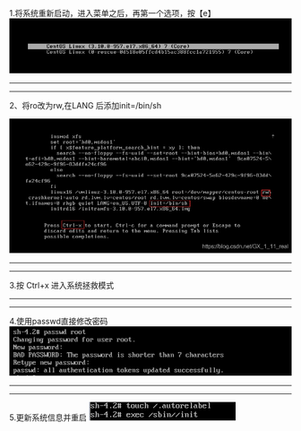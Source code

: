 1.将系统重新启动，进入菜单之后，再第一个选项，按【e】
![在这里插入图片描述](assets/3.Centos7root密码忘了找回/20191031201550518.png)

------

------

2、将ro改为rw,在LANG 后添加init=/bin/sh

![在这里插入图片描述](assets/3.Centos7root密码忘了找回/watermark,type_ZmFuZ3poZW5naGVpdGk,shadow_10,text_aHR0cHM6Ly9ibG9nLmNzZG4ubmV0L0dYXzFfMTFfcmVhbA==,size_16,color_FFFFFF,t_70.png)

------

------

3.按 Ctrl+x 进入系统拯救模式

------

------

4.使用passwd直接修改密码
![在这里插入图片描述](assets/3.Centos7root密码忘了找回/20191031201957538.png)

------

------

5.更新系统信息并重启
![在这里插入图片描述](assets/3.Centos7root密码忘了找回/20191031191222200.png)